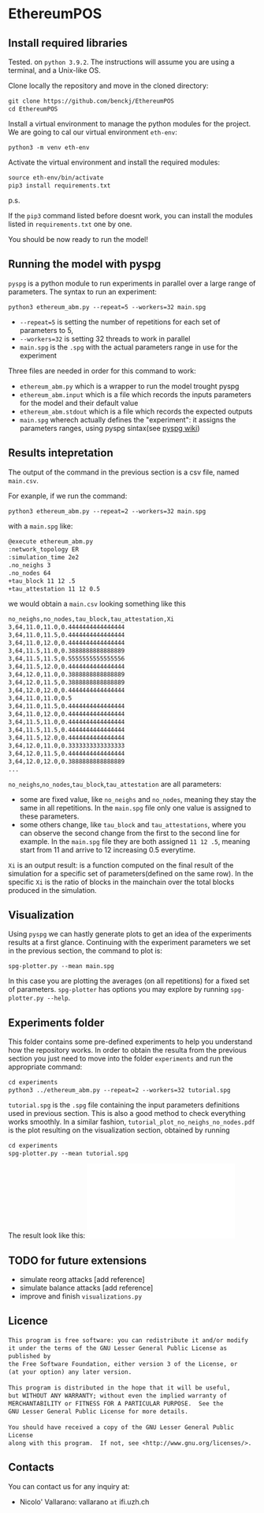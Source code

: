 # EthereumPOS

## Install required libraries
Tested. on `python 3.9.2`.
The instructions will assume you are using a terminal, and a Unix-like OS.

Clone locally the repository and move in the cloned directory:
```
git clone https://github.com/benckj/EthereumPOS
cd EthereumPOS
```
Install a virtual environment to manage the python modules for the project.
We are going to cal our virtual environment `eth-env`:
```
python3 -m venv eth-env
```
Activate the virtual environment and install the required modules:
```
source eth-env/bin/activate
pip3 install requirements.txt
```
p.s. 

If the `pip3` command listed before doesnt work, you can install the modules 
listed in `requirements.txt` one by one.

You should be now ready to run the model!

## Running the model with pyspg
`pyspg` is a python module to run experiments in parallel over a large range of parameters.
The syntax to run an experiment:
```
python3 ethereum_abm.py --repeat=5 --workers=32 main.spg
```
- `--repeat=5` is setting the number of repetitions for each set of parameters to 5,
- `--workers=32` is setting 32 threads to work in parallel
- `main.spg` is the `.spg` with the actual parameters range in use for the experiment

Three files are needed in order for this command to work:
- `ethereum_abm.py` which is a wrapper to run the model trought pyspg
- `ethereum_abm.input` which is a file which records the inputs parameters for the model and their default value
- `ethereum_abm.stdout` which is a file which records the expected outputs
- `main.spg` wherech actually defines the "experiment": it assigns the parameters ranges, using pyspg sintax(see [pyspg wiki](https://github.com/tessonec/PySPG/wiki/Tutorial%3A-A-crash-course))

## Results intepretation
The output of the command in the previous section is a csv file,
named `main.csv`. 

For exanple, if we run the command:
```
python3 ethereum_abm.py --repeat=2 --workers=32 main.spg
```
with a `main.spg` like:
```
@execute ethereum_abm.py
:network_topology ER
:simulation_time 2e2
.no_neighs 3
.no_nodes 64
+tau_block 11 12 .5
+tau_attestation 11 12 0.5
```
we would obtain a `main.csv` looking something like this
```
no_neighs,no_nodes,tau_block,tau_attestation,Xi
3,64,11.0,11.0,0.4444444444444444
3,64,11.0,11.5,0.4444444444444444
3,64,11.0,12.0,0.4444444444444444
3,64,11.5,11.0,0.3888888888888889
3,64,11.5,11.5,0.5555555555555556
3,64,11.5,12.0,0.4444444444444444
3,64,12.0,11.0,0.3888888888888889
3,64,12.0,11.5,0.3888888888888889
3,64,12.0,12.0,0.4444444444444444
3,64,11.0,11.0,0.5
3,64,11.0,11.5,0.4444444444444444
3,64,11.0,12.0,0.4444444444444444
3,64,11.5,11.0,0.4444444444444444
3,64,11.5,11.5,0.4444444444444444
3,64,11.5,12.0,0.4444444444444444
3,64,12.0,11.0,0.3333333333333333
3,64,12.0,11.5,0.4444444444444444
3,64,12.0,12.0,0.3888888888888889
...
```
`no_neighs`,`no_nodes`,`tau_block`,`tau_attestation` are all parameters: 

- some are fixed value, like `no_neighs` and `no_nodes`, meaning they stay the same in all repetitions.
    In the `main.spg` file only one value is assigned to these parameters.
- some others change, like `tau_block` and `tau_attestations`, where you can observe the second change from the first to the second line for example.
    In the `main.spg` file they are both assigned `11 12 .5`, meaning start from 11 and arrive to 12 increasing 0.5 everytime.

`Xi` is an output result: is a function computed on the final result of the simulation for a specific set of parameters(defined on the same row).
In the specific `Xi` is the ratio of blocks in the mainchain over the total blocks produced in the simulation.

## Visualization
Using `pyspg` we can hastly generate plots to get an idea of the experiments results at a first glance.
Continuing with the experiment parameters we set in the previous section, the command to plot is:
```
spg-plotter.py --mean main.spg
```
In this case you are plotting the averages (on all repetitions) for a fixed set of parameters.
`spg-plotter` has options you may explore by running `spg-plotter.py --help`.

## Experiments folder
This folder contains some pre-defined experiments to help you understand how the repository works.
In order to obtain the resulta from the previous section you just need to move into the folder `experiments` and run the appropriate command:
```
cd experiments
python3 ../ethereum_abm.py --repeat=2 --workers=32 tutorial.spg
```
`tutorial.spg` is the `.spg` file containing the input parameters definitions used in previous section.
This is also a good method to check everything works smoothly.
In a similar fashion, `tutorial_plot_no_neighs_no_nodes.pdf` is the plot resulting on the visualization section, obtained by running
```
cd experiments
spg-plotter.py --mean tutorial.spg
```
The result look like this:
![Tutorial results plot](experiments/tutorial_plot_no_neighs_no_nodes.pdf)

## TODO for future extensions
- simulate reorg attacks [add reference]
- simulate balance attacks [add reference]
- improve and finish `visualizations.py`

## Licence
    This program is free software: you can redistribute it and/or modify
    it under the terms of the GNU Lesser General Public License as published by
    the Free Software Foundation, either version 3 of the License, or
    (at your option) any later version.

    This program is distributed in the hope that it will be useful,
    but WITHOUT ANY WARRANTY; without even the implied warranty of
    MERCHANTABILITY or FITNESS FOR A PARTICULAR PURPOSE.  See the
    GNU Lesser General Public License for more details.

    You should have received a copy of the GNU Lesser General Public License
    along with this program.  If not, see <http://www.gnu.org/licenses/>.

## Contacts
You can contact us for any inquiry at:
- Nicolo' Vallarano: vallarano `at` ifi.uzh.ch
